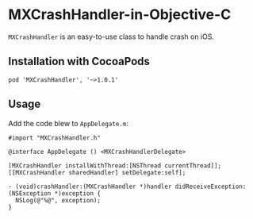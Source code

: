 # MXCrashHandler-in-Objective-C

`MXCrashHandler` is an easy-to-use class to handle crash on iOS.

## Installation with CocoaPods

```
pod 'MXCrashHandler', '~>1.0.1'
```

## Usage

Add the code blew to `AppDelegate.m`:

```
#import "MXCrashHandler.h"
```

```
@interface AppDelegate () <MXCrashHandlerDelegate>
```

```
[MXCrashHandler installWithThread:[NSThread currentThread]];
[[MXCrashHandler sharedHandler] setDelegate:self];
```

```
- (void)crashHandler:(MXCrashHandler *)handler didReceiveException:(NSException *)exception {
  NSLog(@"%@", exception);
}
```
